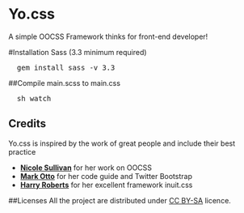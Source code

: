 Yo.css
================

A simple OOCSS Framework thinks for front-end developer!

#Installation Sass (3.3 minimum required)
<pre>
  gem install sass -v 3.3
</pre>

##Compile main.scss to main.css
<pre>
  sh watch
</pre>


## Credits
Yo.css is inspired by the work of great people and include their best practice

* **[Nicole Sullivan](https://twitter.com/stubbornella)** for her work on OOCSS
* **[Mark Otto](https://twitter.com/mdo)** for her code guide and Twitter Bootstrap
* **[Harry Roberts](https://twitter.com/csswizardry)** for her excellent framework inuit.css

##Licenses
All the project are distributed under
[CC BY-SA](http://creativecommons.org/licenses/by/3.0/deed.en) licence.
